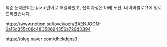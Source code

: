백준 문제풀이는 java 언어로 해결하였고, 풀이과정은 아래 노션, 네이버블로그에 업로드하였습니다.

https://www.notion.so/lovelyoch/BAEKJOON-6a15d355c08c48358694356a729d3394

https://blog.naver.com/dhckdgns3
